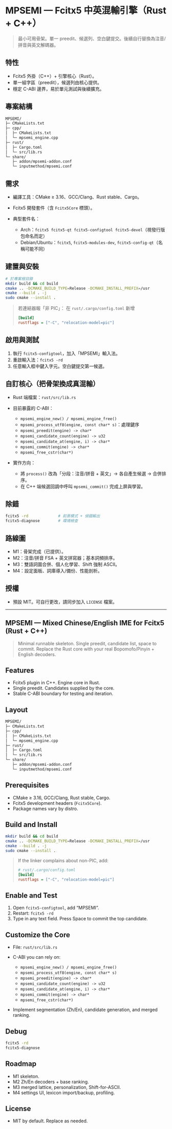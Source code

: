 # MPSEMI — Fcitx5 中英混輸引擎（Rust + C++）

> 最小可用骨架。單一 preedit、候選列、空白鍵提交。後續自行替換為注音/拼音與英文解碼器。

## 特性

* Fcitx5 外掛（C++）+ 引擎核心（Rust）。
* 單一組字區（preedit），候選列由核心提供。
* 穩定 C-ABI 邊界，易於單元測試與後續擴充。

## 專案結構

```bash
MPSEMI/
├─ CMakeLists.txt
├─ cpp/
│  ├─ CMakeLists.txt
│  └─ mpsemi_engine.cpp
├─ rust/
│  ├─ Cargo.toml
│  └─ src/lib.rs
└─ share/
   ├─ addon/mpsemi-addon.conf
   └─ inputmethod/mpsemi.conf
```

## 需求

* 編譯工具：CMake ≥ 3.16、GCC/Clang、Rust stable、Cargo。
* Fcitx5 開發套件（含 `Fcitx5Core` 標頭）。
* 典型套件名：

  * Arch：`fcitx5 fcitx5-qt fcitx5-configtool fcitx5-devel`（視發行版包命名而定）
  * Debian/Ubuntu：`fcitx5`, `fcitx5-modules-dev`, `fcitx5-config-qt`（名稱可能不同）

## 建置與安裝

```bash
# 於專案根目錄
mkdir build && cd build
cmake .. -DCMAKE_BUILD_TYPE=Release -DCMAKE_INSTALL_PREFIX=/usr
cmake --build . -j
sudo cmake --install .
```

> 若連結器報「非 PIC」：
> 在 `rust/.cargo/config.toml` 新增
>
> ```ini
> [build]
> rustflags = ["-C", "relocation-model=pic"]
> ```

## 啟用與測試

1. 執行 `fcitx5-configtool`，加入「MPSEMI」輸入法。
2. 重啟輸入法：`fcitx5 -rd`
3. 任意輸入框中鍵入字元。空白鍵提交第一候選。

## 自訂核心（把骨架換成真混輸）

* Rust 端檔案：`rust/src/lib.rs`
* 目前暴露的 C-ABI：

  * `mpsemi_engine_new() / mpsemi_engine_free()`
  * `mpsemi_process_utf8(engine, const char* s)`：處理鍵序
  * `mpsemi_preedit(engine) -> char*`
  * `mpsemi_candidate_count(engine) -> u32`
  * `mpsemi_candidate_at(engine, i) -> char*`
  * `mpsemi_commit(engine) -> char*`
  * `mpsemi_free_cstr(char*)`
* 實作方向：

  * 將 `process()` 改為「分段：注音/拼音 + 英文」→ 各自產生候選 → 合併排序。
  * 在 C++ 端候選回調中呼叫 `mpsemi_commit()` 完成上屏與學習。

## 除錯

```bash
fcitx5 -rd             # 前景模式 + 偵錯輸出
fcitx5-diagnose        # 環境檢查
```

## 路線圖

* M1：骨架完成（已提供）。
* M2：注音/拼音 FSA + 英文拼寫器；基本詞頻排序。
* M3：雙語詞圖合併、個人化學習、Shift 強制 ASCII。
* M4：設定面板、詞庫導入/備份、性能剖析。

## 授權

* 預設 MIT。可自行更改，請同步加入 `LICENSE` 檔案。

---

## MPSEMI — Mixed Chinese/English IME for Fcitx5 (Rust + C++)

> Minimal runnable skeleton. Single preedit, candidate list, space to commit. Replace the Rust core with your real Bopomofo/Pinyin + English decoders.

## Features

* Fcitx5 plugin in C++. Engine core in Rust.
* Single preedit. Candidates supplied by the core.
* Stable C-ABI boundary for testing and iteration.

## Layout

```bash
MPSEMI/
├─ CMakeLists.txt
├─ cpp/
│  ├─ CMakeLists.txt
│  └─ mpsemi_engine.cpp
├─ rust/
│  ├─ Cargo.toml
│  └─ src/lib.rs
└─ share/
   ├─ addon/mpsemi-addon.conf
   └─ inputmethod/mpsemi.conf
```

## Prerequisites

* CMake ≥ 3.16, GCC/Clang, Rust stable, Cargo.
* Fcitx5 development headers (`Fcitx5Core`).
* Package names vary by distro.

## Build and Install

```bash
mkdir build && cd build
cmake .. -DCMAKE_BUILD_TYPE=Release -DCMAKE_INSTALL_PREFIX=/usr
cmake --build . -j
sudo cmake --install .
```

> If the linker complains about non-PIC, add:
>
> ```ini
> # rust/.cargo/config.toml
> [build]
> rustflags = ["-C", "relocation-model=pic"]
> ```

## Enable and Test

1. Open `fcitx5-configtool`, add “MPSEMI”.
2. Restart: `fcitx5 -rd`
3. Type in any text field. Press Space to commit the top candidate.

## Customize the Core

* File: `rust/src/lib.rs`
* C-ABI you can rely on:

  * `mpsemi_engine_new() / mpsemi_engine_free()`
  * `mpsemi_process_utf8(engine, const char* s)`
  * `mpsemi_preedit(engine) -> char*`
  * `mpsemi_candidate_count(engine) -> u32`
  * `mpsemi_candidate_at(engine, i) -> char*`
  * `mpsemi_commit(engine) -> char*`
  * `mpsemi_free_cstr(char*)`
* Implement segmentation (Zh/En), candidate generation, and merged ranking.

## Debug

```bash
fcitx5 -rd
fcitx5-diagnose
```

## Roadmap

* M1 skeleton.
* M2 Zh/En decoders + base ranking.
* M3 merged lattice, personalization, Shift-for-ASCII.
* M4 settings UI, lexicon import/backup, profiling.

## License

* MIT by default. Replace as needed.
